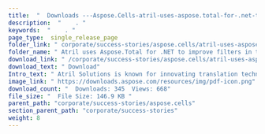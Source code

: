 ```yaml
---
title:  "  Downloads ---Aspose.Cells-atril-uses-aspose.total-for-.net-to-improve-filters-in-their-translation-tool-dA©jA -vus" 
description:  "    . " 
keywords:  "    . " 
page_type:  single_release_page
folder_link: " corporate/success-stories/aspose.cells/atril-uses-aspose.total-for-.net-to-improve-filters-in-their-translation-tool-dA©jA -vu/"
folder_name: " Atril uses Aspose.Total for .NET to improve filters in their translation tool dA©jA  Vu"
download_link: " /corporate/success-stories/aspose.cells/atril-uses-aspose.total-for-.net-to-improve-filters-in-their-translation-tool-dA©jA -vu/f77f3336dfc84cbab2b252231a586a4e"
download_text: " Download"
Intro_text: " Atril Solutions is known for innovating translation technology from the user's p..."
image_link: " https://downloads.aspose.com/resources/img/pdf-icon.png"
download_count: "  Downloads: 345  Views: 668"
file_size: "  File Size: 146.9 KB "
parent_path: "corporate/success-stories/aspose.cells"
section_parent_path: "corporate/success-stories"
weight: 8 
---
```





